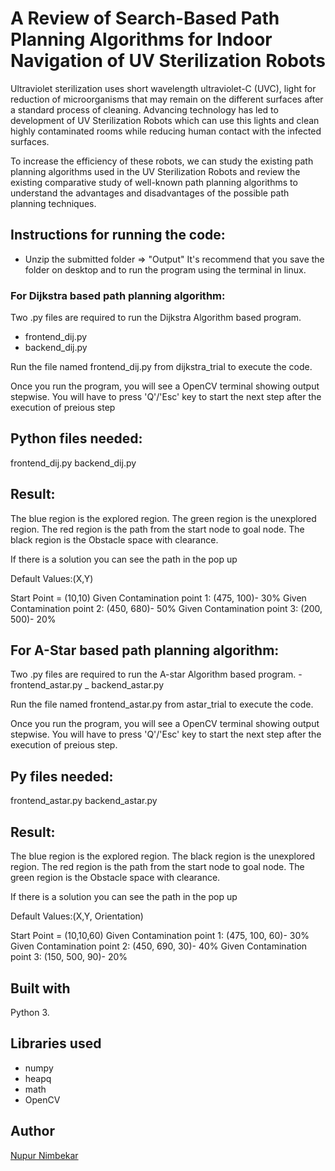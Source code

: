 # A Review of Search-Based Path Planning Algorithms for Indoor Navigation of UV Sterilization Robots

Ultraviolet sterilization uses short wavelength ultraviolet-C (UVC), light for reduction of microorganisms
that may remain on the different surfaces after a standard process of cleaning. Advancing technology has
led to development of UV Sterilization Robots which can use this lights and clean highly contaminated
rooms while reducing human contact with the infected surfaces.

To increase the efficiency of these robots, we can study the existing path planning algorithms used in the
UV Sterilization Robots and review the existing comparative study of well-known path planning algorithms
to understand the advantages and disadvantages of the possible path planning techniques.


## Instructions for running the code:


* Unzip the submitted folder => "Output"
It's recommend that you save the folder on desktop and to run the program using the terminal in linux.


### For Dijkstra based path planning algorithm: 
Two .py files are required to run the Dijkstra Algorithm based program. 
  - frontend_dij.py 
  - backend_dij.py
  
Run the file named frontend_dij.py from dijkstra_trial to execute the code.

Once you run the program, you will see a OpenCV terminal showing output stepwise. 
You will have to press 'Q'/'Esc' key to start the next step after the execution of preious step

Python files needed:
---
frontend_dij.py
backend_dij.py

Result:
---
The blue region is the explored region. 
The green region is the unexplored region. 
The red region is the path from the start node to goal node.
The black region is the Obstacle space with clearance.

If there is a solution you can see the path in the pop up

Default Values:(X,Y)

Start Point = (10,10)
Given Contamination point 1: (475, 100)- 30%
Given Contamination point 2: (450, 680)- 50%
Given Contamination point 3: (200, 500)- 20%



## For A-Star based path planning algorithm: 

Two .py files are required to run the A-star Algorithm based program. 
  -frontend_astar.py 
  _ backend_astar.py 
  
Run the file named frontend_astar.py from astar_trial to execute the code.

Once you run the program, you will see a OpenCV terminal showing output stepwise. 
You will have to press 'Q'/'Esc' key to start the next step after the execution of preious step.


Py files needed:
---
frontend_astar.py
backend_astar.py


Result:
---
The blue region is the explored region. 
The black region is the unexplored region. 
The red region is the path from the start node to goal node.
The green region is the Obstacle space with clearance.

If there is a solution you can see the path in the pop up

Default Values:(X,Y, Orientation)

Start Point = (10,10,60)
Given Contamination point 1: (475, 100, 60)- 30%
Given Contamination point 2: (450, 690, 30)- 40%
Given Contamination point 3: (150, 500, 90)- 20%



## Built with
Python 3. 

## Libraries used
* numpy
* heapq
* math 
* OpenCV 

## Author
[Nupur Nimbekar](https://github.com/nimbekarnd)
